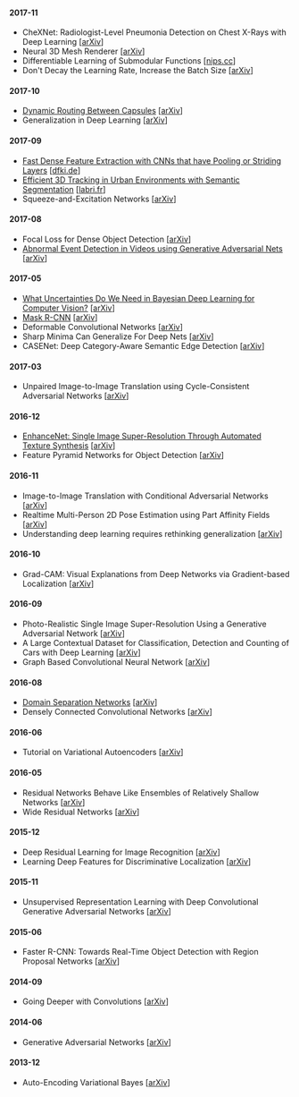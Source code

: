 #### 2017-11

- CheXNet: Radiologist-Level Pneumonia Detection on Chest X-Rays with Deep Learning [[arXiv](https://arxiv.org/abs/1711.05225)]
- Neural 3D Mesh Renderer [[arXiv](https://arxiv.org/abs/1711.07566)]
- Differentiable Learning of Submodular Functions [[nips.cc](https://papers.nips.cc/paper/6702-differentiable-learning-of-submodular-functions)]
- Don't Decay the Learning Rate, Increase the Batch Size [[arXiv](https://arxiv.org/abs/1711.00489)]

#### 2017-10

- [Dynamic Routing Between Capsules](notes/2017-dynamic-routing-bw-capsules.md) [[arXiv](https://arxiv.org/abs/1710.09829)]
- Generalization in Deep Learning [[arXiv](https://arxiv.org/abs/1710.05468)]

#### 2017-09

- [Fast Dense Feature Extraction with CNNs that have Pooling or Striding Layers](notes/2017-fast-dense-feature-extraction-cnn-w-pooling.md) [[dfki.de](http://av.dfki.de/publications/fast-dense-feature-extraction-with-cnns-that-have-pooling-or-striding-layers/)]
- [Efficient 3D Tracking in Urban Environments with Semantic Segmentation](notes/2017-efficient-3d-tracking-w-semantic-segmentation.md) [[labri.fr](https://www.labri.fr/perso/vlepetit/pubs/hirzer_bmvc17.pdf)]
- Squeeze-and-Excitation Networks [[arXiv](https://arxiv.org/abs/1709.01507)]

#### 2017-08

- Focal Loss for Dense Object Detection [[arXiv](https://arxiv.org/abs/1708.02002)]
- [Abnormal Event Detection in Videos using Generative Adversarial Nets](notes/2017-abnormal-event-detection-using-gan.md) [[arXiv](https://arxiv.org/abs/1708.09644)]

#### 2017-05

- [What Uncertainties Do We Need in Bayesian Deep Learning for Computer Vision?](notes/2017-bayesian-deeplearning-vision.md) [[arXiv](https://arxiv.org/abs/1703.04977)]
- [Mask R-CNN](notes/2017-mask-rcnn.md) [[arXiv](https://arxiv.org/abs/1703.06870)]
- Deformable Convolutional Networks [[arXiv](https://arxiv.org/abs/1703.06211)]
- Sharp Minima Can Generalize For Deep Nets [[arXiv](https://arxiv.org/abs/1703.04933)]
- CASENet: Deep Category-Aware Semantic Edge Detection [[arXiv](https://arxiv.org/abs/1705.09759)]

#### 2017-03

- Unpaired Image-to-Image Translation using Cycle-Consistent Adversarial Networks [[arXiv](https://arxiv.org/abs/1703.10593)]

#### 2016-12

- [EnhanceNet: Single Image Super-Resolution Through Automated Texture Synthesis](notes/2016-enhancenet-super-resolution.md) [[arXiv](https://arxiv.org/abs/1612.07919)]
- Feature Pyramid Networks for Object Detection [[arXiv](https://arxiv.org/abs/1612.03144)]

#### 2016-11

- Image-to-Image Translation with Conditional Adversarial Networks [[arXiv](https://arxiv.org/abs/1611.07004)]
- Realtime Multi-Person 2D Pose Estimation using Part Affinity Fields [[arXiv](https://arxiv.org/abs/1611.08050)]
- Understanding deep learning requires rethinking generalization [[arXiv](https://arxiv.org/abs/1611.03530)]

#### 2016-10

- Grad-CAM: Visual Explanations from Deep Networks via Gradient-based Localization [[arXiv](https://arxiv.org/abs/1610.02391)]

#### 2016-09

- Photo-Realistic Single Image Super-Resolution Using a Generative Adversarial Network [[arXiv](http://arxiv.org/abs/1609.04802)]
- A Large Contextual Dataset for Classification, Detection and Counting of Cars with Deep Learning [[arXiv](https://arxiv.org/abs/1609.04453)]
- Graph Based Convolutional Neural Network [[arXiv](http://arxiv.org/abs/1609.08965)]

#### 2016-08

- [Domain Separation Networks](notes/2016-domain-separation-networks.md) [[arXiv](https://arxiv.org/abs/1608.06019)]
- Densely Connected Convolutional Networks [[arXiv](https://arxiv.org/abs/1608.06993)]

#### 2016-06

- Tutorial on Variational Autoencoders [[arXiv](https://arxiv.org/abs/1606.05908)]

#### 2016-05

- Residual Networks Behave Like Ensembles of Relatively Shallow Networks [[arXiv](http://arxiv.org/abs/1605.06431)]
- Wide Residual Networks [[arXiv](https://arxiv.org/abs/1605.07146)]

#### 2015-12

- Deep Residual Learning for Image Recognition [[arXiv](https://arxiv.org/abs/1512.03385)]
- Learning Deep Features for Discriminative Localization [[arXiv](https://arxiv.org/abs/1512.04150)]

#### 2015-11

- Unsupervised Representation Learning with Deep Convolutional Generative Adversarial Networks [[arXiv](https://arxiv.org/abs/1511.06434)]

#### 2015-06

- Faster R-CNN: Towards Real-Time Object Detection with Region Proposal Networks [[arXiv](https://arxiv.org/abs/1506.01497)]

#### 2014-09

- Going Deeper with Convolutions [[arXiv](https://arxiv.org/abs/1409.4842)]

#### 2014-06

- Generative Adversarial Networks [[arXiv](https://arxiv.org/abs/1406.2661)]

#### 2013-12

- Auto-Encoding Variational Bayes [[arXiv](https://arxiv.org/abs/1312.6114)]
